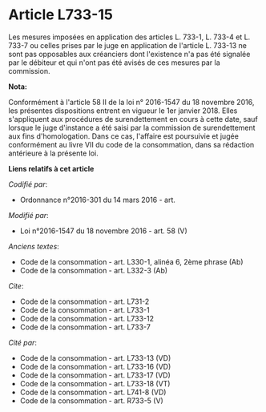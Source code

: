 # Article L733-15

Les mesures imposées en application des articles L. 733-1, L. 733-4 et L. 733-7 ou celles prises par le juge en application
de l'article L. 733-13 ne sont pas opposables aux créanciers dont l'existence n'a pas été signalée par le débiteur et qui
n'ont pas été avisés de ces mesures par la commission.

**Nota:**

Conformément à l'article 58 II de la loi n° 2016-1547 du 18 novembre 2016, les présentes dispositions entrent en vigueur le
1er janvier 2018. Elles s'appliquent aux procédures de surendettement en cours à cette date, sauf lorsque le juge d'instance
a été saisi par la commission de surendettement aux fins d'homologation. Dans ce cas, l'affaire est poursuivie et jugée
conformément au livre VII du code de la consommation, dans sa rédaction antérieure à la présente loi.

**Liens relatifs à cet article**

_Codifié par_:

  - Ordonnance n°2016-301 du 14 mars 2016 - art.

_Modifié par_:

  - Loi n°2016-1547 du 18 novembre 2016 - art. 58 (V)

_Anciens textes_:

  - Code de la consommation - art. L330-1, alinéa 6, 2ème phrase (Ab)
  - Code de la consommation - art. L332-3 (Ab)

_Cite_:

  - Code de la consommation - art. L731-2
  - Code de la consommation - art. L733-1
  - Code de la consommation - art. L733-12
  - Code de la consommation - art. L733-7

_Cité par_:

  - Code de la consommation - art. L733-13 (VD)
  - Code de la consommation - art. L733-16 (VD)
  - Code de la consommation - art. L733-17 (VD)
  - Code de la consommation - art. L733-18 (VT)
  - Code de la consommation - art. L741-8 (VD)
  - Code de la consommation - art. R733-5 (V)
